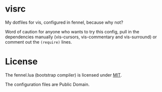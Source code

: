 # visrc

My dotfiles for vis, configured in fennel, because why not?

Word of caution for anyone who wants to try this config, pull in
the dependencies manually (vis-cursors, vis-commentary and vis-surround)
or comment out the `(require)` lines.

# License
The fennel.lua (bootstrap compiler) is licensed under
[MIT](https://github.com/bakpakin/Fennel).

The configuration files are Public Domain.
